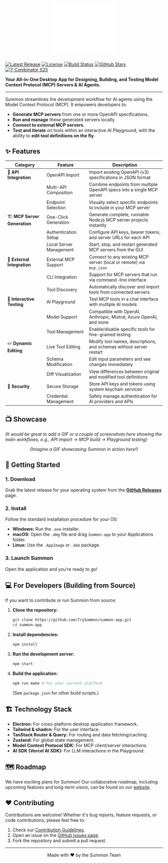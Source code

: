 <div align="center">
<picture>
  <source media="(prefers-color-scheme: light)" srcset="./images/logo-light.svg">
  <source media="(prefers-color-scheme: dark)" srcset="./images/logo-dark.svg">
  <img alt="Summon Logo" src="images/logo-dark.svg" width="200px">
</picture>
</div>

<br>

[![Latest Release](https://img.shields.io/github/v/release/TrySummon/summon-app?logo=github&color=brightgreen)](https://github.com/TrySummon/summon-app/releases)
[![License](https://img.shields.io/github/license/TrySummon/summon-app?color=blue)](https://github.com/TrySummon/summon-app/blob/main/LICENSE)
[![Build Status](https://img.shields.io/github/actions/workflow/status/TrySummon/summon-app/build.yml?branch=main&logo=githubactions)](https://github.com/TrySummon/summon-app/actions/workflows/build.yml)
[![GitHub Stars](https://img.shields.io/github/stars/TrySummon/summon-app?logo=github&color=gold)](https://github.com/TrySummon/summon-app/stargazers)
[![Y Combinator S25](https://img.shields.io/badge/Y%20Combinator-S25-orange)](https://www.ycombinator.com/companies?batch=S25)

**Your All-in-One Desktop App for Designing, Building, and Testing Model Context Protocol (MCP) Servers & AI Agents.**

---

Summon streamlines the development workflow for AI agents using the Model Context Protocol (MCP). It empowers developers to:

* **Generate MCP servers** from one or more OpenAPI specifications.
* **Run and manage** these generated servers locally.
* **Connect to external MCP servers**.
* **Test and iterate** on tools within an interactive AI Playground, with the ability to **edit tool definitions on the fly**.

## ✨ Features

| Category | Feature | Description |
|----------|---------|-------------|
| 🚀 **API Integration** | OpenAPI Import | Import existing OpenAPI (v3) specifications in JSON format |
| | Multi-API Composition | Combine endpoints from multiple OpenAPI specs into a single MCP server |
| | Endpoint Selection | Visually select specific endpoints to include in your MCP server |
| 🏗️ **MCP Server Generation** | One-Click Generation | Generate complete, runnable Node.js MCP server projects instantly |
| | Authentication Setup | Configure API keys, bearer tokens, and server URLs for each API |
| | Local Server Management | Start, stop, and restart generated MCP servers from the GUI |
| 🔗 **External Integration** | External MCP Support | Connect to any existing MCP server (local or remote) via `mcp.json` |
| | CLI Integration | Support for MCP servers that run via command-line interface |
| | Tool Discovery | Automatically discover and import tools from connected servers |
| 🧪 **Interactive Testing** | AI Playground | Test MCP tools in a chat interface with multiple AI models |
| | Model Support | Compatible with OpenAI, Anthropic, Mistral, Azure OpenAI, and more |
| | Tool Management | Enable/disable specific tools for fine-grained testing |
| ✏️ **Dynamic Editing** | Live Tool Editing | Modify tool names, descriptions, and schemas without server restart |
| | Schema Modification | Edit input parameters and see changes immediately |
| | Diff Visualization | View differences between original and modified tool definitions |
| 🔐 **Security** | Secure Storage | Store API keys and tokens using system keychain services |
| | Credential Management | Safely manage authentication for AI providers and APIs |

## 📺 Showcase

*(It would be great to add a GIF or a couple of screenshots here showing the main workflows, e.g., API import -> MCP build -> Playground testing)*

<p align="center">
  <em>(Imagine a GIF showcasing Summon in action here!)</em>
</p>

## 🚀 Getting Started

### 1. Download
Grab the latest release for your operating system from the [**GitHub Releases**](https://github.com/TrySummon/summon-app/releases) page.

### 2. Install
Follow the standard installation procedure for your OS:
*   **Windows:** Run the `.exe` installer.
*   **macOS:** Open the `.dmg` file and drag `Summon.app` to your Applications folder.
*   **Linux:** Use the `.AppImage` or `.deb` package.

### 3. Launch Summon
Open the application and you're ready to go!

## 💻 For Developers (Building from Source)

If you want to contribute or run Summon from source:

1.  **Clone the repository:**
    ```bash
    git clone https://github.com/TrySummon/summon-app.git
    cd summon-app
    ```

2.  **Install dependencies:**
    ```bash
    npm install
    ```

3.  **Run the development server:**
    ```bash
    npm start
    ```

4.  **Build the application:**
    ```bash
    npm run make # For your current platform
    ```
    (See `package.json` for other build scripts.)

## 🏗️ Technology Stack

*   **Electron:** For cross-platform desktop application framework.
*   **Tailwind & shadcn:** For the user interface.
*   **TanStack Router & Query:** For routing and data fetching/caching.
*   **Zustand:** For global state management.
*   **Model Context Protocol SDK:** For MCP client/server interactions.
*   **AI SDK (Vercel AI SDK):** For LLM interactions in the Playground.

## 🗺️ Roadmap

We have exciting plans for Summon! Our collaborative roadmap, including upcoming features and long-term vision, can be found on our [website](https://www.trysummon.com/roadmap).

## ❤️ Contributing

Contributions are welcome! Whether it's bug reports, feature requests, or code contributions, please feel free to:

1.  Check our [Contribution Guidelines](CONTRIBUTING.md).
2.  Open an issue on the [GitHub Issues page](https://github.com/TrySummon/summon-app/issues).
3.  Fork the repository and submit a pull request.

---

<p align="center">
  Made with ❤️ by the Summon Team
</p>
